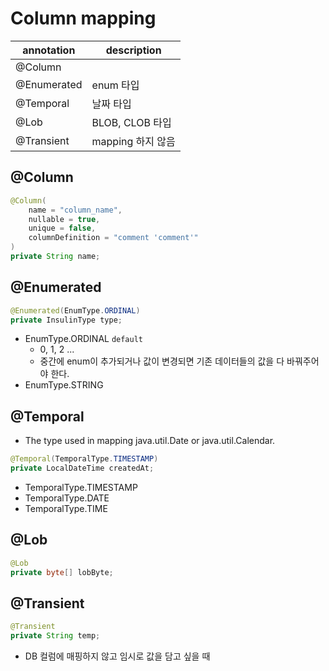 # Column mapping

| annotation  | description   |
|-------------|---------------|
| @Column     |               |
| @Enumerated | enum 타입       |
| @Temporal   | 날짜 타입         |
| @Lob        | BLOB, CLOB 타입 |
| @Transient  | mapping 하지 않음 |

## @Column
```java
@Column(
    name = "column_name", 
    nullable = true, 
    unique = false,
    columnDefinition = "comment 'comment'"
)
private String name;
```

## @Enumerated
```java
@Enumerated(EnumType.ORDINAL)
private InsulinType type;
```
- EnumType.ORDINAL `default`
   - 0, 1, 2 ...
   - 중간에 enum이 추가되거나 값이 변경되면 기존 데이터들의 값을 다 바꿔주어야 한다.
- EnumType.STRING

## @Temporal
- The type used in mapping java.util.Date or java.util.Calendar.
```java
@Temporal(TemporalType.TIMESTAMP)
private LocalDateTime createdAt;
```
- TemporalType.TIMESTAMP
- TemporalType.DATE
- TemporalType.TIME

## @Lob
```java
@Lob
private byte[] lobByte;
```

## @Transient
```java
@Transient
private String temp;
```
- DB 컬럼에 매핑하지 않고 임시로 값을 담고 싶을 때
